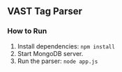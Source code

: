 ## VAST Tag Parser

### How to Run
1. Install dependencies: `npm install`
2. Start MongoDB server.
3. Run the parser: `node app.js`
